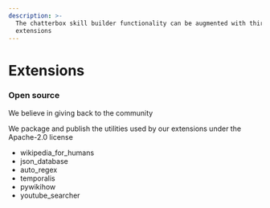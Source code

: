 ```yaml
---
description: >-
  The chatterbox skill builder functionality can be augmented with third party
  extensions
---
```


# Extensions

### Open source

We believe in giving back to the community

We package and publish the utilities used by our extensions under the Apache-2.0 license

* wikipedia\_for\_humans
* json\_database
* auto\_regex
* temporalis
* pywikihow
* youtube\_searcher


